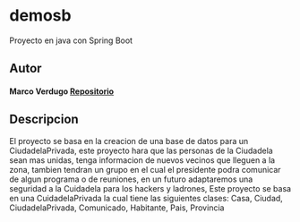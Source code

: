 # demosb
Proyecto en java con Spring Boot
## Autor
#### Marco Verdugo [Repositorio](https://github.com/Marcox2003)
## Descripcion
El proyecto se basa en la creacion de una base de datos para un CiudadelaPrivada, este proyecto hara que las personas de la Ciudadela sean mas unidas, tenga informacion de nuevos vecinos que lleguen a la zona, tambien tendran un grupo en el cual el presidente podra comunicar de algun programa o de reuniones, en un futuro adaptaremos una seguridad a la Cuidadela para los hackers y ladrones, 
Este proyecto se basa en una CuidadelaPrivada la cual tiene las siguientes clases: Casa, Ciudad, CiudadelaPrivada, Comunicado, Habitante, Pais, Provincia
